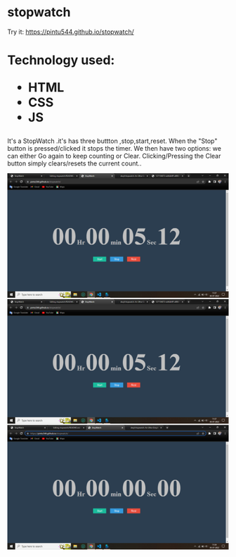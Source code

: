 # stopwatch
Try it:
https://pintu544.github.io/stopwatch/



<!DOCTYPE html>
<html>
<head>
<title>stopwatch</title>
</head>
<body>

<h1>Technology used:
<ul>
  <li>HTML</li>
  <li>CSS</li>
  <li>JS</li>
</ul></h1>
<p>It's a StopWatch .it's has three buttton ,stop,start,reset.
When the "Stop" button is pressed/clicked it stops the timer.
We then have two options: we can either Go again to keep counting or Clear.
Clicking/Pressing the Clear button simply clears/resets the current count..</p>
<img src="https://github.com/pintu544/stopwatch/blob/main/Screenshot%20(170).png" alt="stop stopwatch screenshot:">
<img src="https://github.com/pintu544/stopwatch/blob/main/Screenshot%20(170).png 
" alt="start stopwatch screenshot:">
<img src="https://github.com/pintu544/stopwatch/blob/main/Screenshot%20(169).png 
" alt="reset stopwatch screenshot:">

</body>
</html>

